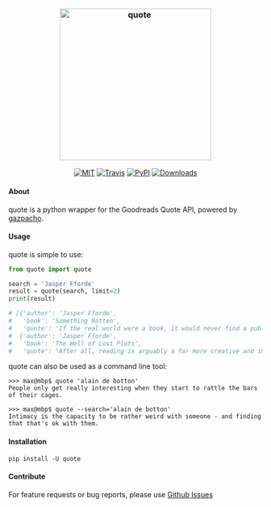 <h3 align="center">
  <img src="https://raw.githubusercontent.com/maxhumber/quote/master/quote.png" height="300px" alt="quote">
</h3>
<p align="center">
  <a href="https://opensource.org/licenses/MIT"><img alt="MIT" src="https://img.shields.io/github/license/maxhumber/quote.svg"></a>
  <a href="https://travis-ci.org/maxhumber/quote"><img alt="Travis" src="https://img.shields.io/travis/maxhumber/quote.svg"></a>
  <a href="https://pypi.python.org/pypi/quote"><img alt="PyPI" src="https://img.shields.io/pypi/v/quote.svg"></a>
  <a href="https://pypi.python.org/pypi/quote"><img alt="Downloads" src="https://img.shields.io/pypi/dm/quote.svg"></a>
</p>



#### About

quote is a python wrapper for the Goodreads Quote API, powered by [gazpacho](https://github.com/maxhumber/gazpacho).



#### Usage

quote is simple to use:

```python
from quote import quote

search = 'Jasper Fforde'
result = quote(search, limit=2)
print(result)

# [{'author': 'Jasper Fforde',
#   'book': 'Something Rotten',
#   'quote': 'If the real world were a book, it would never find a publisher. Overlong, detailed to the point of distraction-and ultimately, without a major resolution.'},
#  {'author': 'Jasper Fforde',
#   'book': 'The Well of Lost Plots',
#   'quote': "After all, reading is arguably a far more creative and imaginative process than writing; when the reader creates emotion in their head, or the colors of the sky during the setting sun, or the smell of a warm summer's breeze on their face, they should reserve as much praise for themselves as they do for the writer - perhaps more."}]
```

quote can also be used as a command line tool:

```
>>> max@mbp$ quote 'alain de botton'
People only get really interesting when they start to rattle the bars of their cages.

>>> max@mbp$ quote --search='alain de botton'
Intimacy is the capacity to be rather weird with someone - and finding that that's ok with them.
```



#### Installation

```
pip install -U quote
```



#### Contribute

For feature requests or bug reports, please use [Github Issues](https://github.com/maxhumber/quote/issues)
